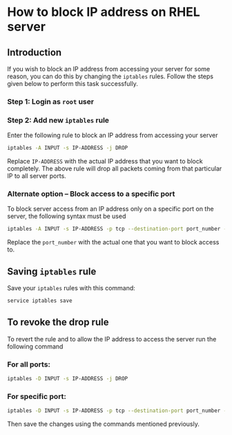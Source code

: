 # How to block IP address on RHEL server

## Introduction

If you wish to block an IP address from accessing your server for some reason, you can do this by changing the `iptables` rules. Follow the steps given below to perform this task successfully.

### Step 1: Login as `root` user

### Step 2: Add new `iptables` rule

Enter the following rule to block an IP address from accessing your server

```bash
iptables -A INPUT -s IP-ADDRESS -j DROP
```

Replace `IP-ADDRESS` with the actual IP address that you want to block completely. The above rule will drop all packets coming from that particular IP to all server ports.

### Alternate option – Block access to a specific port

To block server access from an IP address only on a specific port on the server, the following syntax must be used

```bash
iptables -A INPUT -s IP-ADDRESS -p tcp --destination-port port_number -j DROP
```

Replace the `port_number` with the actual one that you want to block access to.

## Saving `iptables` rule

Save your `iptables` rules with this command:

```bash
service iptables save
```

## To revoke the drop rule

To revert the rule and to allow the IP address to access the server run the following command

### For all ports:

```bash
iptables -D INPUT -s IP-ADDRESS -j DROP
```

### For specific port:

```bash
iptables -D INPUT -s IP-ADDRESS -p tcp --destination-port port_number -j DROP
```

Then save the changes using the commands mentioned previously.
